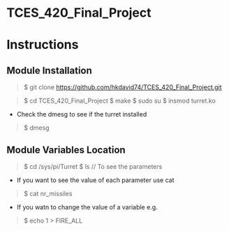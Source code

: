 # TCES_420_Final_Project

# Instructions
## Module Installation
> $ git clone https://github.com/hkdavid74/TCES_420_Final_Project.git

> $ cd TCES_420_Final_Project
> $ make
> $ sudo su
> $ insmod turret.ko
* Check the dmesg to see if the turret installed
> $ dmesg

## Module Variables Location
> $ cd /sys/pi/Turret
> $ ls // To see the parameters
* If you want to see the value of each parameter use cat
> $ cat nr_missiles
* If you watn to change the value of a variable e.g.
> $ echo 1 > FIRE_ALL
